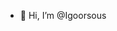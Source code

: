 - 👋 Hi, I’m @Igoorsous

<!---
Igoorsous/Igoorsous is a ✨ special ✨ repository because its `README.md` (this file) appears on your GitHub profile.
You can click the Preview link to take a look at your changes.
--->

